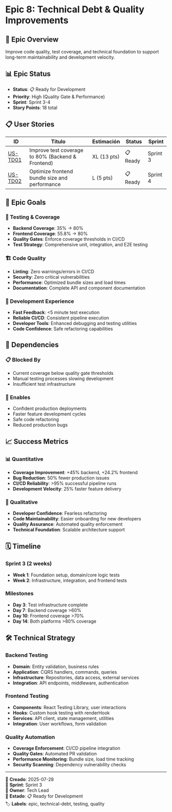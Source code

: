 # Epic 8: Technical Debt & Quality Improvements

## 🎯 Epic Overview
Improve code quality, test coverage, and technical foundation to support long-term maintainability and development velocity.

## 📊 Epic Status
- **Status**: 📋 Ready for Development
- **Priority**: High (Quality Gate & Performance)
- **Sprint**: Sprint 3-4
- **Story Points**: 18 total

## 📋 User Stories

| ID | Título | Estimación | Status | Sprint |
|----|--------|------------|--------|--------|
| [US-TD01](./US-TD01.md) | Improve test coverage to 80% (Backend & Frontend) | XL (13 pts) | 📋 Ready | Sprint 3 |
| [US-TD02](./US-TD02.md) | Optimize frontend bundle size and performance | L (5 pts) | 📋 Ready | Sprint 4 |

## 🎯 Epic Goals

### 🧪 Testing & Coverage
- **Backend Coverage**: 35% → 80% 
- **Frontend Coverage**: 55.8% → 80%
- **Quality Gates**: Enforce coverage thresholds in CI/CD
- **Test Strategy**: Comprehensive unit, integration, and E2E testing

### 🏗️ Code Quality  
- **Linting**: Zero warnings/errors in CI/CD
- **Security**: Zero critical vulnerabilities
- **Performance**: Optimized bundle sizes and load times
- **Documentation**: Complete API and component documentation

### 🚀 Development Experience
- **Fast Feedback**: <5 minute test execution
- **Reliable CI/CD**: Consistent pipeline execution  
- **Developer Tools**: Enhanced debugging and testing utilities
- **Code Confidence**: Safe refactoring capabilities

## 🔗 Dependencies

### 📋 Blocked By
- Current coverage below quality gate thresholds
- Manual testing processes slowing development
- Insufficient test infrastructure

### 🚀 Enables  
- Confident production deployments
- Faster feature development cycles
- Safe code refactoring
- Reduced production bugs

## 📈 Success Metrics

### 📊 Quantitative
- **Coverage Improvement**: +45% backend, +24.2% frontend
- **Bug Reduction**: 50% fewer production issues
- **CI/CD Reliability**: >95% successful pipeline runs
- **Development Velocity**: 25% faster feature delivery

### 🎯 Qualitative
- **Developer Confidence**: Fearless refactoring
- **Code Maintainability**: Easier onboarding for new developers
- **Quality Assurance**: Automated quality enforcement
- **Technical Foundation**: Scalable architecture support

## 🗓️ Timeline

### Sprint 3 (2 weeks)
- **Week 1**: Foundation setup, domain/core logic tests
- **Week 2**: Infrastructure, integration, and frontend tests

### Milestones
- **Day 3**: Test infrastructure complete
- **Day 7**: Backend coverage >60%
- **Day 10**: Frontend coverage >70%
- **Day 14**: Both platforms >80% coverage

## 🛠️ Technical Strategy

### Backend Testing
- **Domain**: Entity validation, business rules
- **Application**: CQRS handlers, commands, queries
- **Infrastructure**: Repositories, data access, external services
- **Integration**: API endpoints, middleware, authentication

### Frontend Testing  
- **Components**: React Testing Library, user interactions
- **Hooks**: Custom hook testing with renderHook
- **Services**: API client, state management, utilities
- **Integration**: User workflows, form validation

### Quality Automation
- **Coverage Enforcement**: CI/CD pipeline integration
- **Quality Gates**: Automated PR validation
- **Performance Monitoring**: Bundle size, load time tracking
- **Security Scanning**: Dependency vulnerability checks

---

📅 **Creado**: 2025-07-28  
🎯 **Sprint**: Sprint 3  
👤 **Owner**: Tech Lead  
🔄 **Estado**: 📋 Ready for Development  
🏷️ **Labels**: epic, technical-debt, testing, quality